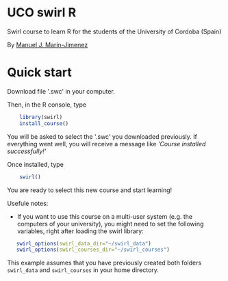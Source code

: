 # UCO swirl R
Swirl course to learn R for the students of the University of Cordoba (Spain)

By [Manuel J. Marin-Jimenez ](https://github.com/mjmarin)

# Quick start
Download file '.swc' in your computer.

Then, in the R console, type 
```R
    library(swirl)
    install_course()
```
You will be asked to select the '.swc' you downloaded previously. 
If everything went well, you will receive a message like _'Course installed successfully!'_

Once installed, type 
```R
    swirl()
```

You are ready to select this new course and start learning!

Usefule notes:
* If you want to use this course on a multi-user system (e.g. the computers of your university), you might need to set the following variables, right after loading the swirl library:
```R
   swirl_options(swirl_data_dir="~/swirl_data")
   swirl_options(swirl_courses_dir="~/swirl_courses")
```
This example assumes that you have previously created both folders `swirl_data` and `swirl_courses` in your home directory.
